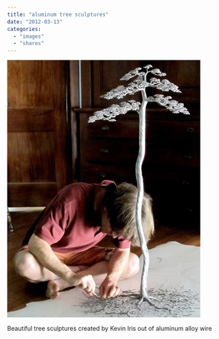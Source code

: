 ```yaml
---
title: "aluminum tree sculptures"
date: "2012-03-13"
categories: 
  - "images"
  - "shares"
---
```


[![](images/tumblr_m0gipwMNVx1qz4vrlo1_500.jpg)](http://www.toxel.com/inspiration/2012/03/05/wire-trees/)

Beautiful tree sculptures created by Kevin Iris out of aluminum alloy wire

